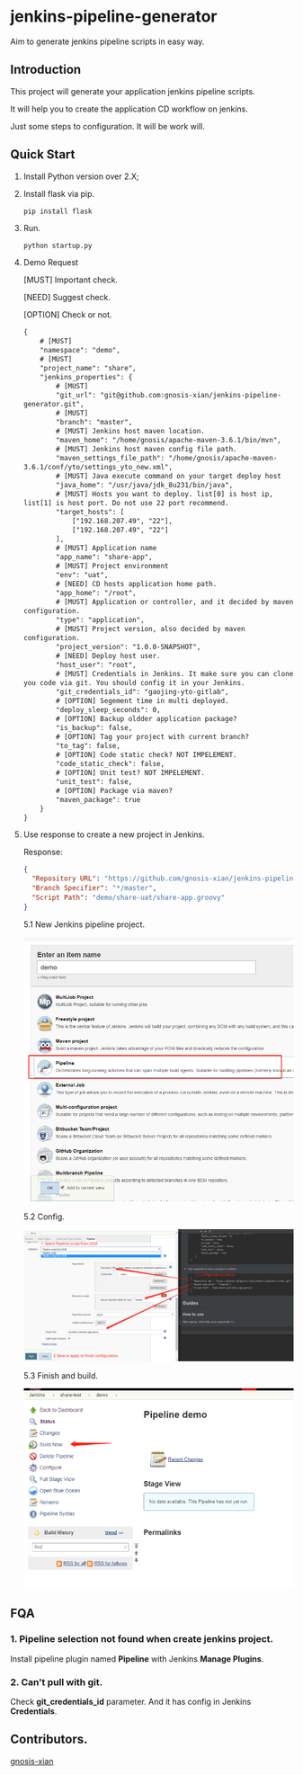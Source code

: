 # jenkins-pipeline-generator

Aim to generate jenkins pipeline scripts in easy way.

## Introduction

This project will generate your application jenkins pipeline scripts.

It will help you to create the application CD workflow on jenkins.

Just some steps to configuration. It will be work will.

## Quick Start

1. Install Python version over 2.X;

2. Install flask via pip. 

    ```shell script
    pip install flask
    ```

3. Run.

    ```shell script
    python startup.py
    ```

4. Demo Request 

    [MUST] Important check.
    
    [NEED] Suggest check.
    
    [OPTION] Check or not.
    
    ```text
    {
        # [MUST]
        "namespace": "demo",
        # [MUST]
        "project_name": "share",
        "jenkins_properties": {
            # [MUST]
            "git_url": "git@github.com:gnosis-xian/jenkins-pipeline-generator.git",
            # [MUST]
            "branch": "master",
            # [MUST] Jenkins host maven location.
            "maven_home": "/home/gnosis/apache-maven-3.6.1/bin/mvn",
            # [MUST] Jenkins host maven config file path.
            "maven_settings_file_path": "/home/gnosis/apache-maven-3.6.1/conf/yto/settings_yto_new.xml",
            # [MUST] Java execute command on your target deploy host
            "java_home": "/usr/java/jdk_8u231/bin/java",
            # [MUST] Hosts you want to deploy. list[0] is host ip, list[1] is host port. Do not use 22 port recommend.
            "target_hosts": [
                ["192.168.207.49", "22"],
                ["192.168.207.49", "22"]
            ],
            # [MUST] Application name
            "app_name": "share-app",
            # [MUST] Project environment
            "env": "uat",
            # [NEED] CD hosts application home path.
            "app_home": "/root",
            # [MUST] Application or controller, and it decided by maven configuration.
            "type": "application",
            # [MUST] Project version, also decided by maven configuration.
            "project_version": "1.0.0-SNAPSHOT",
            # [NEED] Deploy host user.
            "host_user": "root",
            # [MUST] Credentials in Jenkins. It make sure you can clone you code via git. You should config it in your Jenkins.
            "git_credentials_id": "gaojing-yto-gitlab",
            # [OPTION] Segement time in multi deployed.
            "deploy_sleep_seconds": 0,
            # [OPTION] Backup oldder application package?
            "is_backup": false,
            # [OPTION] Tag your project with current branch?
            "to_tag": false,
            # [OPTION] Code static check? NOT IMPELEMENT.
            "code_static_check": false,
            # [OPTION] Unit test? NOT IMPELEMENT.
            "unit_test": false,
            # [OPTION] Package via maven?
            "maven_package": true
        }
    }
    ```

5. Use response to create a new project in Jenkins.

    Response:
    
    ```json
    {
      "Repository URL": "https://github.com/gnosis-xian/jenkins-pipeline-scripts.git",
      "Branch Specifier": "*/master",
      "Script Path": "demo/share-uat/share-app.groovy"
    }
    ```
   
   5.1 New Jenkins pipeline project.
   
   ![](imgs/create-jenkins-project-1.png)
   
   5.2 Config.
   
   ![](imgs/create-jenkins-project-2.png)
   
   5.3 Finish and build.
   
   ![](imgs/create-jenkins-project-3.png)

## FQA

### 1. Pipeline selection not found when create jenkins project.

Install pipeline plugin named **Pipeline** with Jenkins **Manage Plugins**.

### 2. Can't pull with git.

Check **git_credentials_id** parameter. And it has config in Jenkins **Credentials**.

## Contributors.

[gnosis-xian](https://github.com/gnosis-xian)
